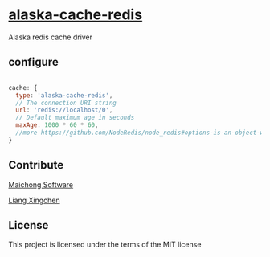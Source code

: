 # [alaska-cache-redis](https://github.com/maichong/alaska-cache-redis)
Alaska redis cache driver

## configure

```javascript

cache: {
  type: 'alaska-cache-redis',
  // The connection URI string
  url: 'redis://localhost/0',
  // Default maximum age in seconds
  maxAge: 1000 * 60 * 60,
  //more https://github.com/NodeRedis/node_redis#options-is-an-object-with-the-following-possible-properties
}

```

## Contribute
[Maichong Software](http://maichong.it)

[Liang Xingchen](https://github.com/liangxingchen)

## License

This project is licensed under the terms of the MIT license
